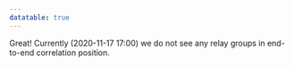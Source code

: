 ```yaml
---
datatable: true
---
```



Great! Currently (2020-11-17 17:00) we do not see any relay groups
in end-to-end correlation position.

